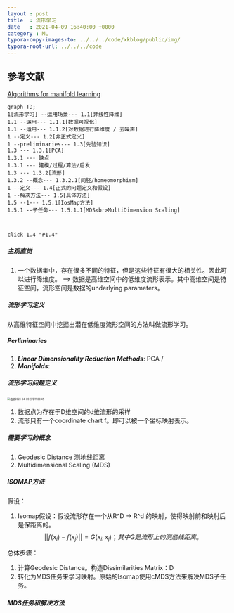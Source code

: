 ```yaml
---
layout : post
title  : 流形学习
date   : 2021-04-09 16:40:00 +0000
category : ML
typora-copy-images-to: ../../../code/xkblog/public/img/
typora-root-url: ../../../code
---
```


## 参考文献

[Algorithms for manifold learning](http://cseweb.ucsd.edu/~lcayton/resexam.pdf)

```mermaid
graph TD;
1[流形学习] --运用场景--- 1.1[非线性降维]
1.1 --运用--- 1.1.1[数据可视化]
1.1 --运用--- 1.1.2[对数据进行降维度 / 去噪声]
1 --定义--- 1.2[非正式定义]
1 --preliminaries--- 1.3[先验知识]
1.3 --- 1.3.1[PCA]
1.3.1 --- 缺点
1.3.1 --- 建模/过程/算法/启发
1.3 --- 1.3.2[流形]
1.3.2 --概念--- 1.3.2.1[同胚/homeomorphism]
1 --定义--- 1.4[正式的问题定义和假设]
1 --解决方法--- 1.5[具体方法]
1.5 --1--- 1.5.1[IosMap方法]
1.5.1 --子任务--- 1.5.1.1[MDS<br>MultiDimension Scaling]



click 1.4 "#1.4"
```

##### 主观直觉

1. 一个数据集中，存在很多不同的特征，但是这些特征有很大的相关性。因此可以进行降维度。 ==>  数据是高维空间中的低维度流形表示。其中高维空间是特征空间，流形空间是数据的underlying parameters。



##### 流形学习定义 

从高维特征空间中挖掘出潜在低维度流形空间的方法叫做流形学习。



##### Perliminaries

1. ***Linear Dimensionality Reduction Methods***:  PCA / 
2. ***Manifolds***: 



##### <span id="1.4">流形学习问题定义</span>

<img src="/xkblog/public/img/截屏2021-04-09 下午11.00.45.png" alt="截屏2021-04-09 下午11.00.45" style="zoom:40%;" />

1. 数据点为存在于D维空间的d维流形的采样
2. 流形只有一个coordinate chart f。即可以被一个坐标映射表示。



##### 需要学习的概念

1. Geodesic Distance 测地线距离
2. Multidimensional Scaling (MDS)



##### ISOMAP方法

假设：

1. Isomap假设：假设流形存在一个从R^D -> R^d 的映射，使得映射前和映射后是保距离的。
   $$
   ||f(x_i) - f(x_j)|| = G(x_i, x_j) ；其中G是流形上的测底线距离。
   $$
   

总体步骤：

1. 计算Geodesic Distance。构造Dissimilarities Matrix：D
2. 转化为MDS任务来学习映射。原始的Isomap使用cMDS方法来解决MDS子任务。



##### MDS任务和解决方法


